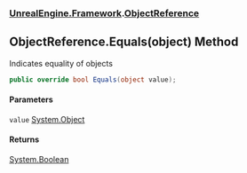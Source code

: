 ### [UnrealEngine.Framework](./UnrealEngine-Framework.md 'UnrealEngine.Framework').[ObjectReference](./ObjectReference.md 'UnrealEngine.Framework.ObjectReference')
## ObjectReference.Equals(object) Method
Indicates equality of objects  
```csharp
public override bool Equals(object value);
```
#### Parameters
<a name='UnrealEngine-Framework-ObjectReference-Equals(object)-value'></a>
`value` [System.Object](https://docs.microsoft.com/en-us/dotnet/api/System.Object 'System.Object')  
  
#### Returns
[System.Boolean](https://docs.microsoft.com/en-us/dotnet/api/System.Boolean 'System.Boolean')  
